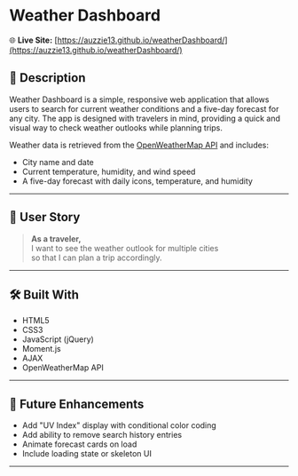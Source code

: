 # Weather Dashboard

🌐 **Live Site:** [https://auzzie13.github.io/weatherDashboard/](https://auzzie13.github.io/weatherDashboard/)

## 📌 Description

Weather Dashboard is a simple, responsive web application that allows users to search for current weather conditions and a five-day forecast for any city. The app is designed with travelers in mind, providing a quick and visual way to check weather outlooks while planning trips.

Weather data is retrieved from the [OpenWeatherMap API](https://openweathermap.org/api) and includes:
- City name and date
- Current temperature, humidity, and wind speed
- A five-day forecast with daily icons, temperature, and humidity

---

## 🧭 User Story

> **As a traveler,**  
> I want to see the weather outlook for multiple cities  
> so that I can plan a trip accordingly.

---

## 🛠️ Built With

- HTML5  
- CSS3  
- JavaScript (jQuery)  
- Moment.js  
- AJAX  
- OpenWeatherMap API  

---

## 🔮 Future Enhancements

- Add "UV Index" display with conditional color coding  
- Add ability to remove search history entries  
- Animate forecast cards on load  
- Include loading state or skeleton UI  

---
